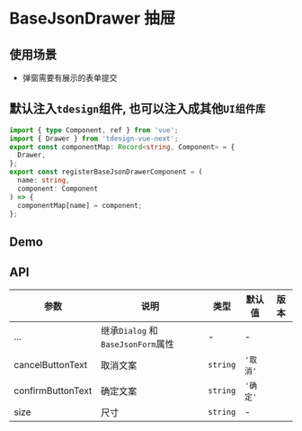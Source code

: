 # BaseJsonDrawer 抽屉

## 使用场景

- 弹窗需要有展示的表单提交

## 默认注入`tdesign`组件, 也可以注入成其他`UI组件库`

```ts
import { type Component, ref } from 'vue';
import { Drawer } from 'tdesign-vue-next';
export const componentMap: Record<string, Component> = {
  Drawer,
};
export const registerBaseJsonDrawerComponent = (
  name: string,
  component: Component
) => {
  componentMap[name] = component;
};
```

## Demo

<preview path="./base-json-drawer-demo.vue" title="基本使用"></preview>

## API

| 参数              | 说明                               | 类型     | 默认值   | 版本 |
| ----------------- | ---------------------------------- | -------- | -------- | ---- |
| ...               | 继承`Dialog` 和 `BaseJsonForm`属性 | \-       | \-       |      |
| cancelButtonText  | 取消文案                           | `string` | `'取消'` |      |
| confirmButtonText | 确定文案                           | `string` | `'确定'` |      |
| size              | 尺寸                               | `string` | \-       |      |
